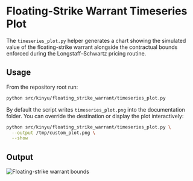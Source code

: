 # Floating-Strike Warrant Timeseries Plot

The `timeseries_plot.py` helper generates a chart showing the simulated value of the
floating-strike warrant alongside the contractual bounds enforced during the
Longstaff–Schwartz pricing routine.

## Usage

From the repository root run:

```bash
python src/kinyu/floating_strike_warrant/timeseries_plot.py
```

By default the script writes `timeseries_plot.png` into the documentation folder.
You can override the destination or display the plot interactively:

```bash
python src/kinyu/floating_strike_warrant/timeseries_plot.py \
  --output /tmp/custom_plot.png \
  --show
```

## Output

![Floating-strike warrant bounds](timeseries_plot.png)
